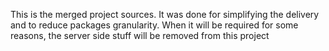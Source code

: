 ﻿This is the merged project sources. 
It was done for simplifying the delivery and to reduce packages granularity. 
When it will be required for some reasons, the server side stuff will be removed
from this project
